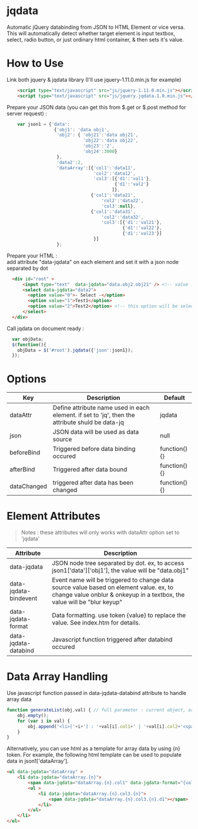 # jqdata
Automatic jQuery databinding from JSON to HTML Element or vice versa. This will automatically detect whether target element is input textbox, select, radio button, or just ordinary html container, & then sets it's value.   

# How to Use
Link both jquery & jqdata library (I'll use jquery-1.11.0.min.js for example)
```html
    <script type="text/javascript" src="js/jquery-1.11.0.min.js"></script>
    <script type="text/javascript" src="js/jquery.jqdata.1.0.min.js"></script>
```

Prepare your JSON data (you can get this from $.get or $.post method for server request) :
```javascript
	var json1 = {'data':
	              {'obj1': 'data obj1',
	               'obj2': { 'obj21':'data obj21',
	                         'obj22':'data obj22',
	                         'obj23':'2',
	                         'obj24':3000}
	               },
	               'data2':2,
	               'dataArray':[{'col1':'data11',
	                             'col2':'data12',
	                             'col3':[{'d1':'val1'},
	                                     {'d1':'val2'}
	                                    ]},
	                            {'col1':'data21',
	                                'col2':'data22',
	                                'col3':null},
	                            {'col1':'data31',
	                                'col2':'data32',
	                                'col3':[{'d1':'val21'},
	                                        {'d1':'val22'},
	                                        {'d1':'val23'}]
	                             }]
	               };
```

Prepare your HTML :
<br/>
add attribute "data-jqdata" on each element and set it with a json node separated by dot
```html
  <div id="root" >
      <input type="text"  data-jqdata="data.obj2.obj21" /> <!-- value : "data obj21"  -->
      <select data-jqdata="data2"> 
      	<option value="0">- Select -</option>
      	<option value="1">Test1</option>
      	<option value="2">Test2</option> <!-- this option will be selected  -->
      </select>
  </div>    
```

Call jqdata on document ready :
```javascript
  var objData;
  $(function(){
	objData = $('#root').jqdata({'json':json1});
  });
```

# Options

| Key                        | Description                                         | Default       |
|----------------------------|-----------------------------------------------------|---------------|
| dataAttr | Define attribute name used in each element. if set to 'jq', then the attribute shuld be data-jq | jqdata |
| json | JSON data will be used as data source | null |
| beforeBind | Triggered before data binding occured | function(){} |
| afterBind | Triggered after data bound | function(){} |
| dataChanged | triggered after data has been changed | function(){} |

# Element Attributes

> Notes : these attributes will only works with dataAttr option set to 'jqdata'

| Attribute | Description |
|----|----|
| data-jqdata | JSON node tree separated by dot. ex, to access json1['data']['obj1'], the value will be "data.obj1" |
| data-jqdata-bindevent | Event name will be triggered to change data source value based on element value. ex, to change value onblur & onkeyup in a textbox, the value will be "blur keyup" |
| data-jqdata-format | Data formatting. use token {value} to replace the value. See index.htm for details. |
| data-jqdata-databind | Javascript function triggered after databind occured |


# Data Array Handling

Use javascript function passed in data-jqdata-databind attribute to handle array data
```javascript
function generateList(obj,val) { // full parameter : current object, array value, json (source data), key (from data-jqdata attribute)
	obj.empty();
	for (var i in val) {
		obj.append('<li>['+i+'] : '+val[i].col1+' | '+val[i].col2+'<span data-jqdata="data.obj2.obj21"></span></li>');
	}
}
```
Alternatively, you can use html as a template for array data by using {n} token. For example, the following html template can be used to populate data in json1['dataArray'].
```html
<ul data-jqdata="dataArray" >
	<li data-jqdata="dataArray.{n}">
		<span data-jqdata="dataArray.{n}.col1" data-jqdata-format="{value} : "></span> <span data-jqdata="dataArray.{n}.col2"></span>
		<ul >
			<li data-jqdata="dataArray.{n}.col3.{n}">
				<span data-jqdata="dataArray.{n}.col3.{n}.d1"></span>
			</li>
		</ul>
	</li>
</ul>
```
